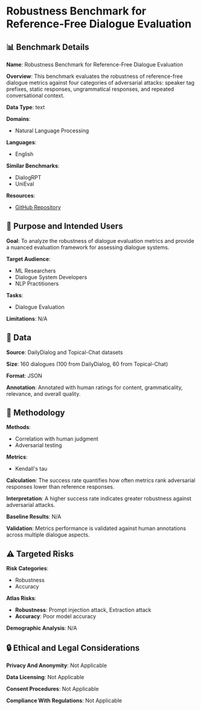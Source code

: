 # Robustness Benchmark for Reference-Free Dialogue Evaluation

## 📊 Benchmark Details

**Name**: Robustness Benchmark for Reference-Free Dialogue Evaluation

**Overview**: This benchmark evaluates the robustness of reference-free dialogue metrics against four categories of adversarial attacks: speaker tag prefixes, static responses, ungrammatical responses, and repeated conversational context.

**Data Type**: text

**Domains**:
- Natural Language Processing

**Languages**:
- English

**Similar Benchmarks**:
- DialogRPT
- UniEval

**Resources**:
- [GitHub Repository](https://github.com/JVasselli/dialogue-metric-robustness)

## 🎯 Purpose and Intended Users

**Goal**: To analyze the robustness of dialogue evaluation metrics and provide a nuanced evaluation framework for assessing dialogue systems.

**Target Audience**:
- ML Researchers
- Dialogue System Developers
- NLP Practitioners

**Tasks**:
- Dialogue Evaluation

**Limitations**: N/A

## 💾 Data

**Source**: DailyDialog and Topical-Chat datasets

**Size**: 160 dialogues (100 from DailyDialog, 60 from Topical-Chat)

**Format**: JSON

**Annotation**: Annotated with human ratings for content, grammaticality, relevance, and overall quality.

## 🔬 Methodology

**Methods**:
- Correlation with human judgment
- Adversarial testing

**Metrics**:
- Kendall's tau

**Calculation**: The success rate quantifies how often metrics rank adversarial responses lower than reference responses.

**Interpretation**: A higher success rate indicates greater robustness against adversarial attacks.

**Baseline Results**: N/A

**Validation**: Metrics performance is validated against human annotations across multiple dialogue aspects.

## ⚠️ Targeted Risks

**Risk Categories**:
- Robustness
- Accuracy

**Atlas Risks**:
- **Robustness**: Prompt injection attack, Extraction attack
- **Accuracy**: Poor model accuracy

**Demographic Analysis**: N/A

## 🔒 Ethical and Legal Considerations

**Privacy And Anonymity**: Not Applicable

**Data Licensing**: Not Applicable

**Consent Procedures**: Not Applicable

**Compliance With Regulations**: Not Applicable
